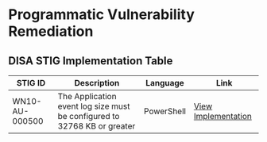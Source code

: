# Programmatic Vulnerability Remediation

## DISA STIG Implementation Table

| STIG ID          | Description                     | Language   | Link  |
|------------------|---------------------------------|------------|-------|
| WN10-AU-000500   | The Application event log size must be configured to 32768 KB or greater  | PowerShell | [View Implementation](https://github.com/JRosieFire/Programmatic-Vulneratility-Remediation/blob/main/STIGS/Scripts/STIG-ID-WN10-AU-000500.ps1) |
